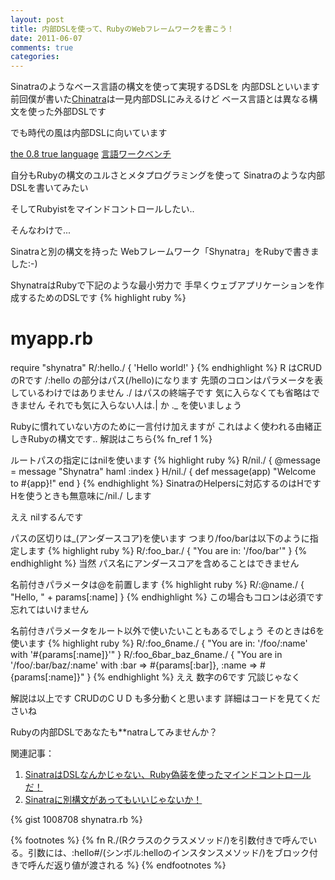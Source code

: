 ```yaml
---
layout: post
title: 内部DSLを使って、RubyのWebフレームワークを書こう！
date: 2011-06-07
comments: true
categories:
---
```



Sinatraのようなベース言語の構文を使って実現するDSLを
内部DSLといいます
前回僕が書いた[Chinatra](/2011/06/05/Chinatra/)は一見内部DSLにみえるけど
ベース言語とは異なる構文を使った外部DSLです

でも時代の風は内部DSLに向いています

[the 0.8 true language](http://www.rubyist.net/~matz/20091003.html)
[言語ワークベンチ](http://capsctrl.que.jp/kdmsnr/wiki/bliki/?LanguageWorkbench)

自分もRubyの構文のユルさとメタプログラミングを使って
Sinatraのような内部DSLを書いてみたい

そしてRubyistをマインドコントロールしたい..


そんなわけで...


Sinatraと別の構文を持った
Webフレームワーク「Shynatra」をRubyで書きました:-)

ShynatraはRubyで下記のような最小労力で
手早くウェブアプリケーションを作成するためのDSLです
{% highlight ruby %}
# myapp.rb
require "shynatra"
R/:hello./ {
  'Hello world!'
}
{% endhighlight %}
R はCRUDのRです
/:hello の部分はパス(/hello)になります
先頭のコロンはパラメータを表しているわけではありません
./ はパスの終端子です
気に入らなくても省略はできません
それでも気に入らない人は.| か ._ を使いましょう

Rubyに慣れていない方のために一言付け加えますが
これはよく使われる由緒正しきRubyの構文です..
解説はこちら{% fn_ref 1 %}

ルートパスの指定にはnilを使います
{% highlight ruby %}
R/nil./ {
  @message = message "Shynatra"
  haml :index
}
H/nil./ {
  def message(app)
    "Welcome to #{app}!"
  end
}
{% endhighlight %}
SinatraのHelpersに対応するのはHです
Hを使うときも無意味に/nil./ します

ええ
nilするんです

パスの区切りは_(アンダースコア)を使います
つまり/foo/barは以下のように指定します
{% highlight ruby %}
R/:foo_bar./ {
  "You are in: '/foo/bar'"
}
{% endhighlight %}
当然
パス名にアンダースコアを含めることはできません

名前付きパラメータは@を前置します
{% highlight ruby %}
R/:@name./ { 
  "Hello, " + params[:name]
}
{% endhighlight %}
この場合もコロンは必須です
忘れてはいけません

名前付きパラメータをルート以外で使いたいこともあるでしょう
そのときは6を使います
{% highlight ruby %}
R/:foo_6name./ {
  "You are in: '/foo/:name' with '#{params[:name]}'"
}
R/:foo_6bar_baz_6name./ {
  "You are in '/foo/:bar/baz/:name' with :bar => #{params[:bar]}, :name => #{params[:name]}"
}
{% endhighlight %}
ええ
数字の6です
冗談じゃなく

解説は以上です
CRUDのC U D も多分動くと思います
詳細はコードを見てくださいね

Rubyの内部DSLであなたも**natraしてみませんか？

関連記事：
1. [SinatraはDSLなんかじゃない、Ruby偽装を使ったマインドコントロールだ！](/2011/06/03/Sinatra-DSL-Ruby/)
1. [Sinatraに別構文があってもいいじゃないか！](/2011/06/05/Sinatra/)

{% gist 1008708 shynatra.rb %}

{% footnotes %}
   {% fn R./(Rクラスのクラスメソッド/)を引数付きで呼んでいる。引数には、:hello#/(シンボル:helloのインスタンスメソッド/)をブロック付きで呼んだ返り値が渡される %}
{% endfootnotes %}
